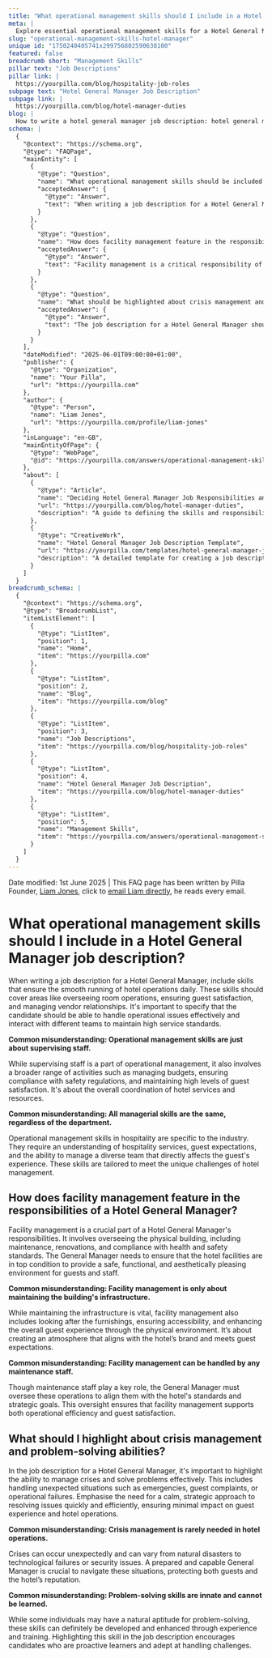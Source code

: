 ```yaml
---
title: "What operational management skills should I include in a Hotel General Manager job description?"
meta: |
  Explore essential operational management skills for a Hotel General Manager, including crisis handling, facility oversight, and ensuring guest satisfaction.
slug: "operational-management-skills-hotel-manager"
unique id: "1750240405741x299756802590638100"
featured: false
breadcrumb short: "Management Skills"
pillar text: "Job Descriptions"
pillar link: |
  https://yourpilla.com/blog/hospitality-job-roles
subpage text: "Hotel General Manager Job Description"
subpage link: |
  https://yourpilla.com/blog/hotel-manager-duties
blog: |
  How to write a hotel general manager job description: hotel general manager job description template included.
schema: |
  {
    "@context": "https://schema.org",
    "@type": "FAQPage",
    "mainEntity": [
      {
        "@type": "Question",
        "name": "What operational management skills should be included in a Hotel General Manager job description?",
        "acceptedAnswer": {
          "@type": "Answer",
          "text": "When writing a job description for a Hotel General Manager, include skills that ensure the efficient daily operation of the hotel. These skills should encompass managing room operations, ensuring guest satisfaction, and handling vendor relationships. Additionally, the candidate should be capable of addressing operational challenges effectively and collaborating with various teams to uphold high service standards."
        }
      },
      {
        "@type": "Question",
        "name": "How does facility management feature in the responsibilities of a Hotel General Manager?",
        "acceptedAnswer": {
          "@type": "Answer",
          "text": "Facility management is a critical responsibility of a Hotel General Manager, involving the oversight of the physical premises, including maintenance, renovations, and compliance with health and safety standards. The manager ensures the hotel facilities are in excellent condition, providing a safe, functional, and appealing environment for both guests and staff."
        }
      },
      {
        "@type": "Question",
        "name": "What should be highlighted about crisis management and problem-solving abilities in a Hotel General Manager's job description?",
        "acceptedAnswer": {
          "@type": "Answer",
          "text": "The job description for a Hotel General Manager should emphasize the ability to effectively manage crises and solve problems. This includes handling emergencies, guest complaints, and operational failures with a strategic and calm approach, aiming to resolve issues swiftly to minimize the impact on hotel operations and guest experience."
        }
      }
    ],
    "dateModified": "2025-06-01T09:00:00+01:00",
    "publisher": {
      "@type": "Organization",
      "name": "Your Pilla",
      "url": "https://yourpilla.com"
    },
    "author": {
      "@type": "Person",
      "name": "Liam Jones",
      "url": "https://yourpilla.com/profile/liam-jones"
    },
    "inLanguage": "en-GB",
    "mainEntityOfPage": {
      "@type": "WebPage",
      "@id": "https://yourpilla.com/answers/operational-management-skills-hotel-manager"
    },
    "about": [
      {
        "@type": "Article",
        "name": "Deciding Hotel General Manager Job Responsibilities and Skills",
        "url": "https://yourpilla.com/blog/hotel-manager-duties",
        "description": "A guide to defining the skills and responsibilities needed from a Hotel General Manager."
      },
      {
        "@type": "CreativeWork",
        "name": "Hotel General Manager Job Description Template",
        "url": "https://yourpilla.com/templates/hotel-general-manager-job-description",
        "description": "A detailed template for creating a job description for a Hotel General Manager position."
      }
    ]
  }
breadcrumb_schema: |
  {
    "@context": "https://schema.org",
    "@type": "BreadcrumbList",
    "itemListElement": [
      {
        "@type": "ListItem",
        "position": 1,
        "name": "Home",
        "item": "https://yourpilla.com"
      },
      {
        "@type": "ListItem",
        "position": 2,
        "name": "Blog",
        "item": "https://yourpilla.com/blog"
      },
      {
        "@type": "ListItem",
        "position": 3,
        "name": "Job Descriptions",
        "item": "https://yourpilla.com/blog/hospitality-job-roles"
      },
      {
        "@type": "ListItem",
        "position": 4,
        "name": "Hotel General Manager Job Description",
        "item": "https://yourpilla.com/blog/hotel-manager-duties"
      },
      {
        "@type": "ListItem",
        "position": 5,
        "name": "Management Skills",
        "item": "https://yourpilla.com/answers/operational-management-skills-hotel-manager"
      }
    ]
  }
---
```


Date modified: 1st June 2025 | This FAQ page has been written by Pilla Founder, [Liam Jones](https://yourpilla.com/profile/liam-jones), click to [email Liam directly](https://mailto:liam@yourpilla.com), he reads every email.

# What operational management skills should I include in a Hotel General Manager job description?

When writing a job description for a Hotel General Manager, include skills that ensure the smooth running of hotel operations daily. These skills should cover areas like overseeing room operations, ensuring guest satisfaction, and managing vendor relationships. It's important to specify that the candidate should be able to handle operational issues effectively and interact with different teams to maintain high service standards.

**Common misunderstanding: Operational management skills are just about supervising staff.**

While supervising staff is a part of operational management, it also involves a broader range of activities such as managing budgets, ensuring compliance with safety regulations, and maintaining high levels of guest satisfaction. It's about the overall coordination of hotel services and resources.

**Common misunderstanding: All managerial skills are the same, regardless of the department.**

Operational management skills in hospitality are specific to the industry. They require an understanding of hospitality services, guest expectations, and the ability to manage a diverse team that directly affects the guest's experience. These skills are tailored to meet the unique challenges of hotel management.

## How does facility management feature in the responsibilities of a Hotel General Manager?

Facility management is a crucial part of a Hotel General Manager's responsibilities. It involves overseeing the physical building, including maintenance, renovations, and compliance with health and safety standards. The General Manager needs to ensure that the hotel facilities are in top condition to provide a safe, functional, and aesthetically pleasing environment for guests and staff.

**Common misunderstanding: Facility management is only about maintaining the building's infrastructure.**

While maintaining the infrastructure is vital, facility management also includes looking after the furnishings, ensuring accessibility, and enhancing the overall guest experience through the physical environment. It’s about creating an atmosphere that aligns with the hotel’s brand and meets guest expectations.

**Common misunderstanding: Facility management can be handled by any maintenance staff.**

Though maintenance staff play a key role, the General Manager must oversee these operations to align them with the hotel's standards and strategic goals. This oversight ensures that facility management supports both operational efficiency and guest satisfaction.

## What should I highlight about crisis management and problem-solving abilities?

In the job description for a Hotel General Manager, it's important to highlight the ability to manage crises and solve problems effectively. This includes handling unexpected situations such as emergencies, guest complaints, or operational failures. Emphasise the need for a calm, strategic approach to resolving issues quickly and efficiently, ensuring minimal impact on guest experience and hotel operations.

**Common misunderstanding: Crisis management is rarely needed in hotel operations.**

Crises can occur unexpectedly and can vary from natural disasters to technological failures or security issues. A prepared and capable General Manager is crucial to navigate these situations, protecting both guests and the hotel’s reputation.

**Common misunderstanding: Problem-solving skills are innate and cannot be learned.**

While some individuals may have a natural aptitude for problem-solving, these skills can definitely be developed and enhanced through experience and training. Highlighting this skill in the job description encourages candidates who are proactive learners and adept at handling challenges.